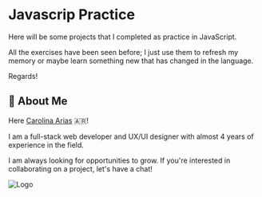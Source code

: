 
# Javascrip Practice

Here will be some projects that I completed as practice in JavaScript.

All the exercises have been seen before; I just use them to refresh my memory or maybe learn something new that has changed in the language.

 Regards!

## 🚀 About Me
Here [Carolina Arias](https://www.linkedin.com/in/caro-arias/) 🇦🇷!

I am a full-stack web developer and UX/UI designer with almost 4 years of experience in the field. 

I am always looking for opportunities to grow. If you're interested in collaborating on a project, let's have a chat!

![Logo](https://media.licdn.com/dms/image/D4D16AQHf2u3ayofhYw/profile-displaybackgroundimage-shrink_350_1400/0/1716224611716?e=1721865600&v=beta&t=fkCJRC6yZVrPKDIfRCql_b61eOFoiuMurWXIR1g_hJI)

